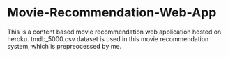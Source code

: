 # Movie-Recommendation-Web-App
This is a content based movie recommendation web application hosted on heroku. tmdb_5000.csv dataset is used in this movie recommendation system, which is prepreocessed by me.

